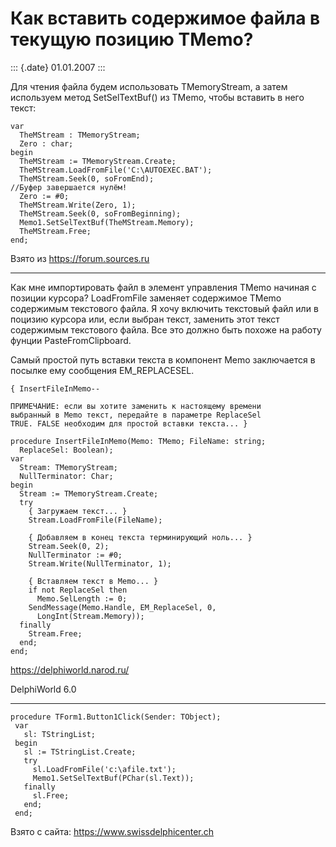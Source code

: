 Как вставить содержимое файла в текущую позицию TMemo?
======================================================

::: {.date}
01.01.2007
:::

Для чтения файла будем использовать TMemoryStream, а затем используем
метод SetSelTextBuf() из TMemo, чтобы вставить в него текст:

    var
      TheMStream : TMemoryStream;
      Zero : char;
    begin
      TheMStream := TMemoryStream.Create;
      TheMStream.LoadFromFile('C:\AUTOEXEC.BAT');
      TheMStream.Seek(0, soFromEnd);
    //Буфер завершается нулём!
      Zero := #0;
      TheMStream.Write(Zero, 1);
      TheMStream.Seek(0, soFromBeginning);
      Memo1.SetSelTextBuf(TheMStream.Memory);
      TheMStream.Free;
    end;

Взято из <https://forum.sources.ru>

------------------------------------------------------------------------

Как мне импортировать файл в элемент управления TMemo начиная с позиции
курсора? LoadFromFile заменяет содержимое TMemo содержимым текстового
файла. Я хочу включить текстовый файл или в поцизию курсора или, если
выбран текст, заменить этот текст содержимым текстового файла. Все это
должно быть похоже на работу фунции PasteFromClipboard.

Самый простой путь вставки текста в компонент Memo заключается в посылке
ему сообщения EM\_REPLACESEL.

    { InsertFileInMemo--
     
    ПРИМЕЧАНИЕ: если вы хотите заменить к настоящему времени
    выбранный в Memo текст, передайте в параметре ReplaceSel
    TRUE. FALSE необходим для простой вставки текста... }
     
    procedure InsertFileInMemo(Memo: TMemo; FileName: string;
      ReplaceSel: Boolean);
    var
      Stream: TMemoryStream;
      NullTerminator: Char;
    begin
      Stream := TMemoryStream.Create;
      try
        { Загружаем текст... }
        Stream.LoadFromFile(FileName);
     
        { Добавляем в конец текста терминирующий ноль... }
        Stream.Seek(0, 2);
        NullTerminator := #0;
        Stream.Write(NullTerminator, 1);
     
        { Вставляем текст в Memo... }
        if not ReplaceSel then
          Memo.SelLength := 0;
        SendMessage(Memo.Handle, EM_ReplaceSel, 0,
          LongInt(Stream.Memory));
      finally
        Stream.Free;
      end;
    end;
     
     

<https://delphiworld.narod.ru/>

DelphiWorld 6.0

------------------------------------------------------------------------

    procedure TForm1.Button1Click(Sender: TObject);
     var
       sl: TStringList;
     begin
       sl := TStringList.Create;
       try
         sl.LoadFromFile('c:\afile.txt');
         Memo1.SetSelTextBuf(PChar(sl.Text));
       finally
         sl.Free;
       end;
     end;

Взято с сайта: <https://www.swissdelphicenter.ch>
